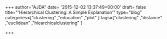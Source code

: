 +++
author="AJDA"
date= '2015-12-02 13:37:49+00:00'
draft= false
title="'Hierarchical Clustering: A Simple Explanation'"
type="blog"
categories=["clustering" ,"education" ,"plot" ]
tags=["clustering" ,"distance" ,"euclidean" ,"hiearchicalclustering" ]

+++

